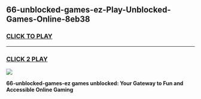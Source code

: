 
## 66-unblocked-games-ez-Play-Unblocked-Games-Online-8eb38
<h3>
<a href="https://premium76.site?title=66-unblocked-games-ez&ref=25A">CLICK TO PLAY</a></h3>
<hr>

<h3>
<a href="https://premium76.site?title=66-unblocked-games-ez&ref=25A">CLICK 2 PLAY</a>
  
</h3>

<a href="https://premium76.site?title=66-unblocked-games-ez&ref=25A"><img src="https://clearcache.store/games.png"></a>


**66-unblocked-games-ez games unblocked: Your Gateway to Fun and Accessible Online Gaming**
